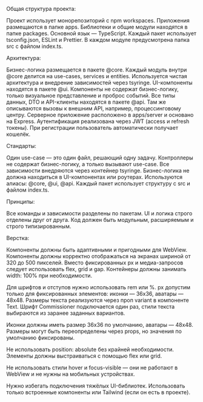 Общая структура проекта:

Проект использует монорепозиторий с npm workspaces.
Приложения размещаются в папке apps.
Библиотеки и общие модули находятся в папке packages.
Основной язык — TypeScript.
Каждый пакет использует tsconfig.json, ESLint и Prettier.
В каждом модуле предусмотрена папка src с файлом index.ts.

Архитектура:

Бизнес-логика размещается в пакете @core.
Каждый модуль внутри @core делится на use-cases, services и entities.
Используется чистая архитектура и внедрение зависимостей через tsyringe.
UI-компоненты находятся в пакете @ui.
Компоненты не содержат бизнес-логику, только визуальное представление и проброс событий.
Все типы данных, DTO и API-клиенты находятся в пакете @api.
Там же описываются вызовы к внешним API, например, процессинговому центру.
Серверное приложение расположено в apps/server и основано на Express.
Аутентификация реализована через JWT (access и refresh токены).
При регистрации пользователь автоматически получает кошелёк.

Стандарты:

Один use-case — это один файл, решающий одну задачу.
Контроллеры не содержат бизнес-логику, а только вызывают use-case.
Все зависимости внедряются через контейнер tsyringe.
Бизнес-логика не должна находиться в UI-компонентах или роутерах.
Используются алиасы: @core, @ui, @api.
Каждый пакет использует структуру с src и файлом index.ts.

Принципы:

Все команды и зависимости разделены по пакетам.
UI и логика строго отделены друг от друга.
Код должен быть модульным, расширяемым и строго типизированным.

Верстка:

Компоненты должны быть адаптивными и пригодными для WebView. Компоненты должны корректно отображаться на экранах шириной от 320 до 500 пикселей. Вместо фиксированных px и медиа-запросов следует использовать flex, grid и gap. Контейнеры должны занимать width: 100% при необходимости.

Для шрифтов и отступов нужно использовать rem или %. px допустим только для фиксированных элементов: иконки — 36x36, аватары — 48x48. Размеры текста реализуются через проп variant в компоненте Text. Шрифт Commissioner подключается один раз, стили текста выбираются из заранее заданных вариантов.

Иконки должны иметь размер 36x36 по умолчанию, аватары — 48x48. Размеры могут быть переопределены через props, но значения по умолчанию фиксированы.

Не использовать position: absolute без крайней необходимости. Элементы должны выстраиваться с помощью flex или grid.

Не использовать стили hover и focus-visible — они не работают в WebView и не нужны на мобильных устройствах.

Нужно избегать подключения тяжёлых UI-библиотек. Использовать только встроенные компоненты или Tailwind (если он есть в проекте).